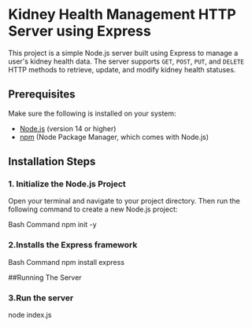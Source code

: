 # Kidney Health Management HTTP Server using Express

This project is a simple Node.js server built using Express to manage a user's kidney health data. The server supports `GET`, `POST`, `PUT`, and `DELETE` HTTP methods to retrieve, update, and modify kidney health statuses.

## Prerequisites

Make sure the following is installed on your system:
- [Node.js](https://nodejs.org/) (version 14 or higher)
- [npm](https://www.npmjs.com/) (Node Package Manager, which comes with Node.js)

## Installation Steps

### 1. Initialize the Node.js Project

Open your terminal and navigate to your project directory. Then run the following command to create a new Node.js project:

Bash Command
npm init -y

### 2.Installs the Express framework

Bash Command
npm install express

##Running The Server

### 3.Run the server
node index.js
